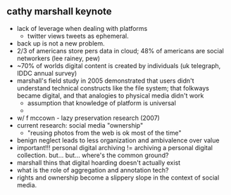 cathy marshall keynote
----------------------

* lack of leverage when dealing with platforms
	* twitter views tweets as ephemeral.
* back up is not a new problem.
* 2/3 of americans store pers data in cloud; 48% of americans are social networkers (lee rainey, pew)
* ~70% of worlds digital content is created by individuals (uk telegraph, IDDC annual survey)
* marshall's field study in 2005 demonstrated that users didn't understand technical constructs like the file system; that folkways became digital, and that analogies to physical media didn't work
	* assumption that knowledge of platform is universal
	* 
* w/ f mccown - lazy preservation research (2007)
* current research: social media "ownership"
	* "reusing photos from the web is ok most of the time"
* benign neglect leads to less organization and ambivalence over value
* important!!! personal digital archiving != archiving a personal digital collection. but... but... where's the common ground? 
* marshall thins that digital hoarding doesn't actually exist
* what is the role of aggregation and annotation tech?
* rights and ownership become a slippery slope in the context of social media.
